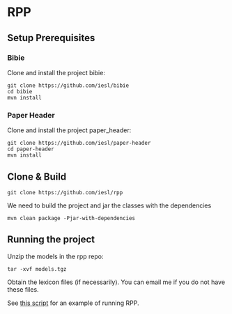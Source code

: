 # RPP #

## Setup Prerequisites ##

### Bibie ###

Clone and install the project bibie:

```
git clone https://github.com/iesl/bibie
cd bibie
mvn install
```

### Paper Header ###

Clone and install the project paper_header:

```
git clone https://github.com/iesl/paper-header
cd paper-header
mvn install
```


## Clone \& Build ##

```
git clone https://github.com/iesl/rpp
```

We need to build the project and jar the classes with the dependencies

```
mvn clean package -Pjar-with-dependencies
```

## Running the project ##

Unzip the models in the rpp repo:

```
tar -xvf models.tgz
```

Obtain the lexicon files (if necessarily). You can email me if you do not have these files.

See [this script](../../scripts/rpp/batchrun.sh) for an example of running RPP.



